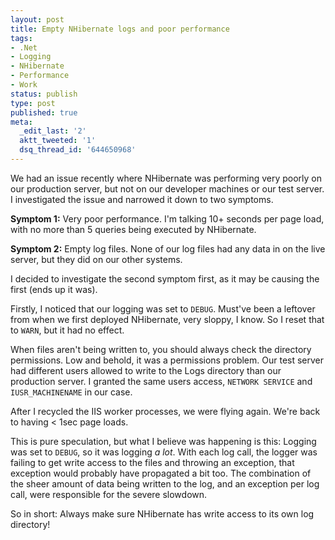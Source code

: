 ```yaml
---
layout: post
title: Empty NHibernate logs and poor performance
tags:
- .Net
- Logging
- NHibernate
- Performance
- Work
status: publish
type: post
published: true
meta:
  _edit_last: '2'
  aktt_tweeted: '1'
  dsq_thread_id: '644650968'
---
```

We had an issue recently where NHibernate was performing very poorly on our production server, but not on our developer machines or our test server. I investigated the issue and narrowed it down to two symptoms.

**Symptom 1:** Very poor performance. I'm talking 10+ seconds per page load, with no more than 5 queries being executed by NHibernate.

**Symptom 2:** Empty log files. None of our log files had any data in on the live server, but they did on our other systems.

I decided to investigate the second symptom first, as it may be causing the first (ends up it was).

<!-- more -->

Firstly, I noticed that our logging was set to `DEBUG`. Must've been a leftover from when we first deployed NHibernate, very sloppy, I know. So I reset that to `WARN`, but it had no effect.

When files aren't being written to, you should always check the directory permissions. Low and behold, it was a permissions problem. Our test server had different users allowed to write to the Logs directory than our production server. I granted the same users access, `NETWORK SERVICE` and `IUSR_MACHINENAME` in our case.

After I recycled the IIS worker processes, we were flying again. We're back to having < 1sec page loads.

This is pure speculation, but what I believe was happening is this: Logging was set to `DEBUG`, so it was logging *a lot*. With each log call, the logger was failing to get write access to the files and throwing an exception, that exception would probably have propagated a bit too. The combination of the sheer amount of data being written to the log, and an exception per log call, were responsible for the severe slowdown.

So in short: Always make sure NHibernate has write access to its own log directory!
